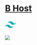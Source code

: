 # [B Host](https://mahdirazzaghi808.github.io/BHost-tailwind/)

<p align="left">
<a href="https://tailwindcss.com/" target="_blank" rel="noreferrer"><img
          src="https://raw.githubusercontent.com/MahdiRazzaghi808/MahdiRazzaghi808/0c120fe09a295c143df51dd2871fd09c736fd838/tailwindcss.svg"
          width="36" height="36" alt="tailwindcss" /></a>
</p>

<img src='https://mahdirazzaghi808.github.io/personal/static/media/BHost.52d19cbaa77ddb690359.jpg' />
